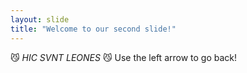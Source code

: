 ```yaml
---
layout: slide
title: "Welcome to our second slide!"
---
```

:smirk_cat: *HIC SVNT LEONES* :smirk_cat:
Use the left arrow to go back!
